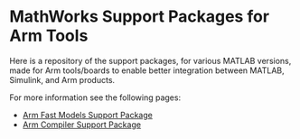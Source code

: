 # MathWorks Support Packages for Arm Tools
Here is a repository of the support packages, for various MATLAB versions, made for Arm tools/boards to enable better integration between MATLAB, Simulink, and Arm products. 


For more information see the following pages:
- [Arm Fast Models Support Package](https://www.mathworks.com/products/connections/product_detail/arm-fast-models.html)
- [Arm Compiler Support Package](https://www.mathworks.com/products/connections/product_detail/arm-compiler.html)
